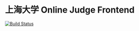 # 上海大学 Online Judge Frontend
[![Build Status](https://travis-ci.org/shuoj/shu-online-judge-fe.svg?branch=master)](https://travis-ci.org/shuoj/shu-online-judge-fe)
